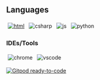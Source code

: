 <h2 name="languages">Languages</h2>
<p align="justified">
  <!-- For more icons please follow  https://github.com/MikeCodesDotNET/ColoredBadges -->
  <a href="#languages"><img src="https://raw.githubusercontent.com/markcrowe-com/coloredbadges/master/svg/dev/languages/html.svg" alt="html" style="vertical-align:top; margin:4px" /></a>
  <img src="https://raw.githubusercontent.com/markcrowe-com/coloredbadges/master/svg/dev/languages/csharp.svg" alt="csharp" style="vertical-align:top; margin:4px">
  <img src="https://raw.githubusercontent.com/markcrowe-com/coloredbadges/master/svg/dev/languages/js.svg" alt="js" style="vertical-align:top; margin:4px">
  <img src="https://raw.githubusercontent.com/markcrowe-com/coloredbadges/master/svg/dev/languages/python.svg" alt="python" style="vertical-align:top; margin:4px">
</p>

### IDEs/Tools
<p align="justified">
  <img src="https://raw.githubusercontent.com/markcrowe-com/coloredbadges/master/svg/dev/misc/chrome.svg" alt="chrome" style="vertical-align:top; margin:4px">
  <img src="https://raw.githubusercontent.com/markcrowe-com/coloredbadges/master/svg/dev/tools/visualstudio_code.svg" alt="vscode" style="vertical-align:top; margin:4px">
</p>

[![Gitpod ready-to-code](https://img.shields.io/badge/Gitpod-ready--to--code-blue?logo=gitpod)](https://gitpod.io/#https://github.com/markcrowe-com/markcrowe-com)

<!--
**markcrowe-com/markcrowe-com** is a ✨ _special_ ✨ repository because its `README.md` (this file) appears on your GitHub profile.

Here are some ideas to get you started:

- 🔭 I’m currently working on ...
- 🌱 I’m currently learning ...
- 👯 I’m looking to collaborate on ...
- 🤔 I’m looking for help with ...
- 💬 Ask me about ...
- 📫 How to reach me: ...
- 😄 Pronouns: ...
- ⚡ Fun fact: ...
-->
